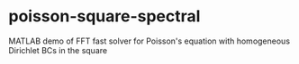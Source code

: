 # poisson-square-spectral
MATLAB demo of FFT fast solver for Poisson's equation with homogeneous Dirichlet BCs in the square
